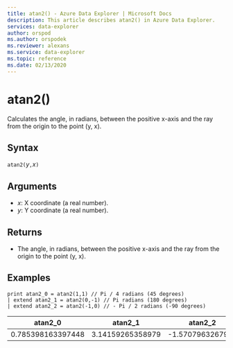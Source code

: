 ```yaml
---
title: atan2() - Azure Data Explorer | Microsoft Docs
description: This article describes atan2() in Azure Data Explorer.
services: data-explorer
author: orspod
ms.author: orspodek
ms.reviewer: alexans
ms.service: data-explorer
ms.topic: reference
ms.date: 02/13/2020
---
```

# atan2()

Calculates the angle, in radians, between the positive x-axis and the ray from the origin to the point (y, x).

## Syntax

`atan2(`*y*`,`*x*`)`

## Arguments

* *x*: X coordinate (a real number).
* *y*: Y coordinate (a real number).

## Returns

* The angle, in radians, between the positive x-axis and the ray from the origin to the point (y, x).

## Examples

```apl
print atan2_0 = atan2(1,1) // Pi / 4 radians (45 degrees)
| extend atan2_1 = atan2(0,-1) // Pi radians (180 degrees)
| extend atan2_2 = atan2(-1,0) // - Pi / 2 radians (-90 degrees)
```

|atan2_0|atan2_1|atan2_2|
|---|---|---|
|0.785398163397448|3.14159265358979|-1.5707963267949|
